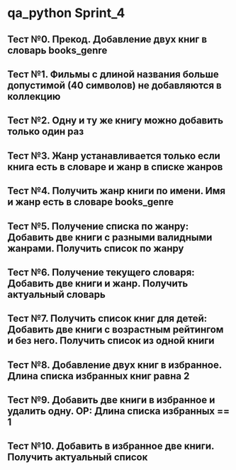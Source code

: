 # qa_python Sprint_4

## Тест №0. Прекод. Добавление двух книг в словарь books_genre
## Тест №1. Фильмы с длиной названия больше допустимой (40 символов) не добавляются в коллекцию
## Тест №2. Одну и ту же книгу можно добавить только один раз
## Тест №3. Жанр устанавливается только если книга есть в словаре и жанр в списке жанров
## Тест №4. Получить жанр книги по имени. Имя и жанр есть в словаре books_genre
## Тест №5. Получение списка по жанру: Добавить две книги с разными валидными жанрами. Получить список по жанру
## Тест №6. Получение текущего словаря: Добавить две книги и жанр. Получить актуальный словарь
## Тест №7. Получить список книг для детей: Добавить две книги с возрастным рейтингом и без него. Получить список из одной книги
## Тест №8. Добавление двух книг в избранное. Длина списка избранных книг равна 2
## Тест №9. Добавить две книги в избранное и удалить одну. ОР: Длина списка избранных == 1
## Тест №10. Добавить в избранное две книги. Получить актуальный список